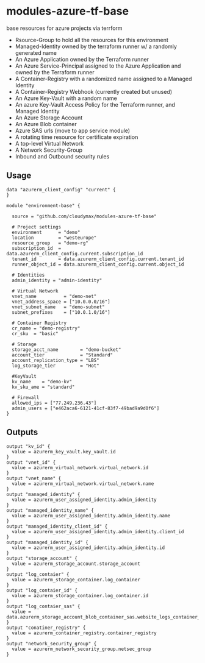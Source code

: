 # modules-azure-tf-base
base resources for azure projects via terrform 

- Rsource-Group to hold all the resources for this environment
- Managed-Identity owned by the terraform runner w/ a randomly generated name
- An Azure Application owned by the Terraform runner
- An Azure Service-Principal assigned to the Azure Application and owned by the Terraform runner
- A Container-Registry with a randomized name assigned to a Managed Identity
- A Container-Registry Webhook (currently created but unused)
- An Azure Key-Vault with a random name
- An azure Key-Vault Access Policy for the Terraform runner, and Managed Identity
- An Azure Storage Account 
- An Azure Blob container
- Azure SAS urls (move to app service module)
- A rotating time resource for certificate expiration
- A top-level Virtual Network
- A Network Security-Group
- Inbound and Outbound security rules

## Usage

```hcl
data "azurerm_client_config" "current" {
}

module "environment-base" {

  source = "github.com/cloudymax/modules-azure-tf-base"

  # Project settings
  environment      = "demo"
  location         = "westeurope"
  resource_group   = "demo-rg"
  subscription_id  = data.azurerm_client_config.current.subscription_id
  tenant_id        = data.azurerm_client_config.current.tenant_id
  runner_object_id = data.azurerm_client_config.current.object_id

  # Identities
  admin_identity = "admin-identity"

  # Virtual Network
  vnet_name          = "demo-net"
  vnet_address_space = ["10.0.0.0/16"]
  vnet_subnet_name   = "demo-subnet"
  subnet_prefixes    = ["10.0.1.0/16"]

  # Container Registry
  cr_name = "demo-registry"
  cr_sku  = "basic"

  # Storage
  storage_acct_name        = "demo-bucket"
  account_tier             = "Standard"
  account_replication_type = "LBS"
  log_storage_tier         = "Hot"

  #KeyVault
  kv_name    = "demo-kv"
  kv_sku_ame = "standard"

  # Firewall
  allowed_ips = ["77.249.236.43"]
  admin_users = ["e462aca6-6121-41cf-83f7-49bad9a9d0f6"]
}
```

## Outputs

```hcl
output "kv_id" {
  value = azurerm_key_vault.key_vault.id
}
output "vnet_id" {
  value = azurerm_virtual_network.virtual_network.id
}
output "vnet_name" {
  value = azurerm_virtual_network.virtual_network.name
}
output "managed_identity" {
  value = azurerm_user_assigned_identity.admin_identity
}
output "managed_identity_name" {
  value = azurerm_user_assigned_identity.admin_identity.name
}
output "managed_identity_client_id" {
  value = azurerm_user_assigned_identity.admin_identity.client_id
}
output "managed_identity_id" {
  value = azurerm_user_assigned_identity.admin_identity.id
}
output "storage_account" {
  value = azurerm_storage_account.storage_account
}
output "log_contaier" {
  value = azurerm_storage_container.log_container
}
output "log_contaier_id" {
  value = azurerm_storage_container.log_container.id
}
output "log_contaier_sas" {
  value = data.azurerm_storage_account_blob_container_sas.website_logs_container_sas.sas
}
output "conatiner_registry" {
  value = azurerm_container_registry.container_registry
}
output "network_security_group" {
  value = azurerm_network_security_group.netsec_group
}
